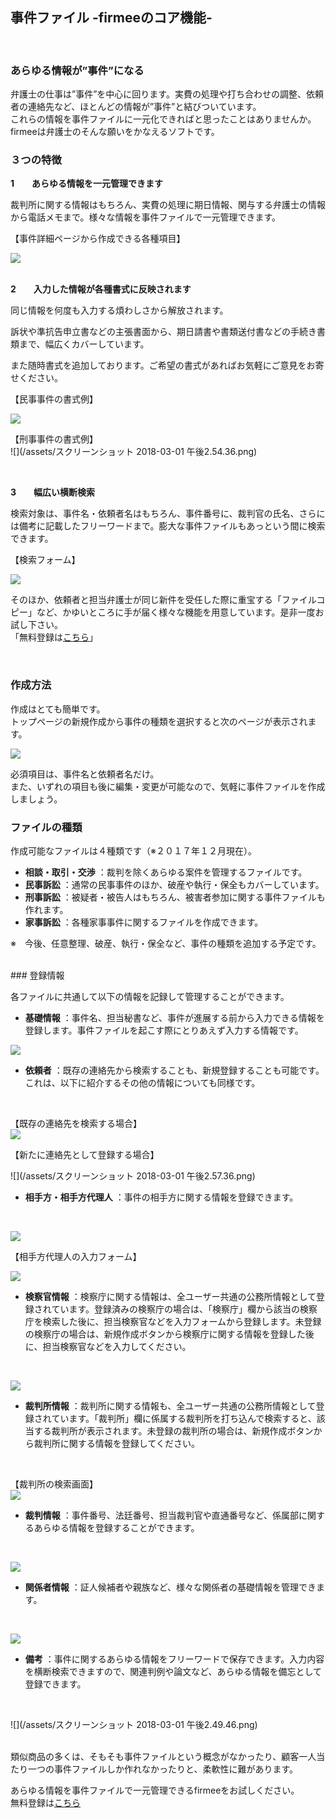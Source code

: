 ## 事件ファイル -firmeeのコア機能-
<br>

### あらゆる情報が”事件”になる

弁護士の仕事は”事件”を中心に回ります。実費の処理や打ち合わせの調整、依頼者の連絡先など、ほとんどの情報が”事件”と結びついています。  
これらの情報を事件ファイルに一元化できればと思ったことはありませんか。
firmeeは弁護士のそんな願いをかなえるソフトです。
<br>

### ３つの特徴

**1　　あらゆる情報を一元管理できます**

  裁判所に関する情報はもちろん、実費の処理に期日情報、関与する弁護士の情報から電話メモまで。様々な情報を事件ファイルで一元管理できます。
<br>


【事件詳細ページから作成できる各種項目】  <br>

![](https://firmee.kibe.la/attachments/b683ccda-0389-496f-ab94-ebba93bb9a52?thumbnail=true)
<br>
<br>

**2　　入力した情報が各種書式に反映されます**

  同じ情報を何度も入力する煩わしさから解放されます。

  訴状や準抗告申立書などの主張書面から、期日請書や書類送付書などの手続き書類まで、幅広くカバーしています。

  また随時書式を追加しております。ご希望の書式があればお気軽にご意見をお寄せください。
<br>

【民事事件の書式例】  <br>

![](https://firmee.kibe.la/attachments/16229d9e-99c0-4eee-a77c-cc008bd49a59?thumbnail=true)
<br>

【刑事事件の書式例】 <br>
![](/assets/スクリーンショット 2018-03-01 午後2.54.36.png)

<br>

**3　　幅広い横断検索**

  検索対象は、事件名・依頼者名はもちろん、事件番号に、裁判官の氏名、さらには備考に記載したフリーワードまで。膨大な事件ファイルもあっという間に検索できます。

【検索フォーム】  <br>

![](https://firmee.kibe.la/attachments/ac1bd6b8-c098-424a-ab93-9b6e23d6cb99?thumbnail=true)
<br>

そのほか、依頼者と担当弁護士が同じ新件を受任した際に重宝する「ファイルコピー」など、かゆいところに手が届く様々な機能を用意しています。是非一度お試し下さい。  
「無料登録は[こちら](https://www.firmee.com/)」

<br>

### 作成方法

作成はとても簡単です。  
トップページの新規作成から事件の種類を選択すると次のページが表示されます。<br>


![](https://firmee.kibe.la/attachments/86866a47-6fbb-4064-a244-0a02d99b06fe?thumbnail=true)
<br>

必須項目は、事件名と依頼者名だけ。  
また、いずれの項目も後に編集・変更が可能なので、気軽に事件ファイルを作成しましょう。
<br>


### ファイルの種類

作成可能なファイルは４種類です（※２０１７年１２月現在）。

* **相談・取引・交渉**
  ：裁判を除くあらゆる案件を管理するファイルです。
* **民事訴訟**
  ：通常の民事事件のほか、破産や執行・保全もカバーしています。
* **刑事訴訟**
  ：被疑者・被告人はもちろん、被害者参加に関する事件ファイルも作れます。
* **家事訴訟**
  ：各種家事事件に関するファイルを作成できます。

※　今後、任意整理、破産、執行・保全など、事件の種類を追加する予定です。

<br>
### 登録情報

各ファイルに共通して以下の情報を記録して管理することができます。

* **基礎情報**
  ：事件名、担当秘書など、事件が進展する前から入力できる情報を登録します。事件ファイルを起こす際にとりあえず入力する情報です。<br>


![](https://firmee.kibe.la/attachments/9ed68e6f-7b1b-4595-bba9-753868622cb7?thumbnail=true)
<br>

* **依頼者**
  ：既存の連絡先から検索することも、新規登録することも可能です。これは、以下に紹介するその他の情報についても同様です。
<br>

【既存の連絡先を検索する場合】  
![](https://firmee.kibe.la/attachments/ae1b1cbc-7cdf-4580-9d10-8fd1eb136f84?thumbnail=true)
<br>

【新たに連絡先として登録する場合】  

![](/assets/スクリーンショット 2018-03-01 午後2.57.36.png)
<br>

* **相手方・相手方代理人**
  ：事件の相手方に関する情報を登録できます。
<br>

![](https://firmee.kibe.la/attachments/3d826b45-0d30-4ea2-b27e-17a244fcc606?thumbnail=true)
<br>

【相手方代理人の入力フォーム】
<br>

![](https://firmee.kibe.la/attachments/e96630c5-24f3-4ca7-b8f8-f113caf315f8?thumbnail=true)
<br>

* **検察官情報**
  ：検察庁に関する情報は、全ユーザー共通の公務所情報として登録されています。登録済みの検察庁の場合は、「検察庁」欄から該当の検察庁を検索した後に、担当検察官などを入力フォームから登録します。未登録の検察庁の場合は、新規作成ボタンから検察庁に関する情報を登録した後に、担当検察官などを入力してください。
<br>

![](https://firmee.kibe.la/attachments/a21abecd-bf7f-40bb-964a-0212b131545e?thumbnail=true)
<br>

* **裁判所情報**
  ：裁判所に関する情報も、全ユーザー共通の公務所情報として登録されています。「裁判所」欄に係属する裁判所を打ち込んで検索すると、該当する裁判所が表示されます。未登録の裁判所の場合は、新規作成ボタンから裁判所に関する情報を登録してください。
<br>

【裁判所の検索画面】  
![](https://firmee.kibe.la/attachments/2a1fe740-a64d-4c85-ad39-70bc1f979821?thumbnail=true)
<br>

* **裁判情報**
  ：事件番号、法廷番号、担当裁判官や直通番号など、係属部に関するあらゆる情報を登録することができます。
<br>

![](https://firmee.kibe.la/attachments/b1b865cb-a1f9-44dd-a013-72c7c18760e3?thumbnail=true)
<br>

* **関係者情報**
  ：証人候補者や親族など、様々な関係者の基礎情報を管理できます。
<br>

![](https://firmee.kibe.la/attachments/f5684324-361c-4180-a204-789eeeca782b?thumbnail=true)
<br>

* **備考**
  ：事件に関するあらゆる情報をフリーワードで保存できます。入力内容を横断検索できますので、関連判例や論文など、あらゆる情報を備忘として登録できます。
<br>

![](/assets/スクリーンショット 2018-03-01 午後2.49.46.png)
<br>
<br>

類似商品の多くは、そもそも事件ファイルという概念がなかったり、顧客一人当たり一つの事件ファイルしか作れなかったりと、柔軟性に難があります。

あらゆる情報を事件ファイルで一元管理できるfirmeeをお試しください。  
無料登録は[こちら](https://www.firmee.com/)

